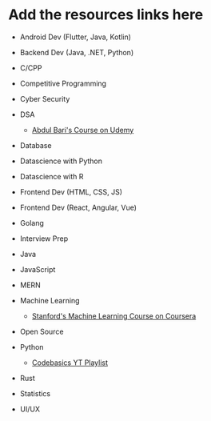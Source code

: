 # Add the resources links here
* Android Dev (Flutter, Java, Kotlin)
* Backend Dev (Java, .NET, Python)
* C/CPP
* Competitive Programming
* Cyber Security
* DSA 
  * [Abdul Bari's Course on Udemy](https://www.udemy.com/course/datastructurescncpp/)

* Database
* Datascience with Python
* Datascience with R
* Frontend Dev (HTML, CSS, JS)
* Frontend Dev (React, Angular, Vue)
* Golang
* Interview Prep
* Java
* JavaScript
* MERN
* Machine Learning
  * [Stanford's Machine Learning Course on Coursera](https://www.coursera.org/learn/machine-learning)

* Open Source
* Python
  * [Codebasics YT Playlist](https://youtube.com/playlist?list=PLeo1K3hjS3uv5U-Lmlnucd7gqF-3ehIh0)
* Rust
* Statistics
* UI/UX
